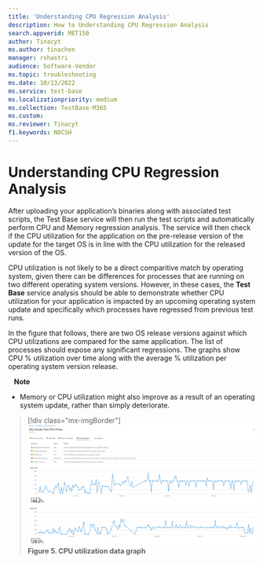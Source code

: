 ```yaml
---
title: 'Understanding CPU Regression Analysis'
description: How to Understanding CPU Regression Analysis
search.appverid: MET150
author: Tinacyt
ms.author: tinachen
manager: rshastri
audience: Software-Vendor
ms.topic: troubleshooting
ms.date: 10/13/2022
ms.service: test-base
ms.localizationpriority: medium
ms.collection: TestBase-M365
ms.custom:
ms.reviewer: Tinacyt
f1.keywords: NOCSH
---
```


# Understanding CPU Regression Analysis

After uploading your application’s binaries along with associated test scripts, the Test Base service will then run the test scripts and automatically perform CPU and Memory regression analysis. The service will then check if the CPU utilization for the application on the pre-release version of the update for the target OS is in line with the CPU utilization for the released version of the OS.

CPU utilization is not likely to be a direct comparitive match by operating system, given there can be differences for processes that are running on two different operating system versions. However, in these cases, the **Test Base** service analysis should be able to demonstrate whether CPU utilization for your application is impacted by an upcoming operating system update and specifically which processes have regressed from previous test runs.

In the figure that follows, there are two OS release versions against which CPU utilizations are compared for the same application. The list of processes should expose any significant regressions. The graphs show CPU % utilization over time along with the average % utilization per operating system version release. 

&nbsp;&nbsp;&nbsp;**Note**  
- Memory or CPU utilization might also improve as a result of an operating system update, rather than simply deteriorate.

 > [!div class="mx-imgBorder"]  
 > ![Screenshot shows CPU Regression](Media/understandingcpuregressionanalysis01.png)  
 >  **Figure 5. CPU utilization data graph**
